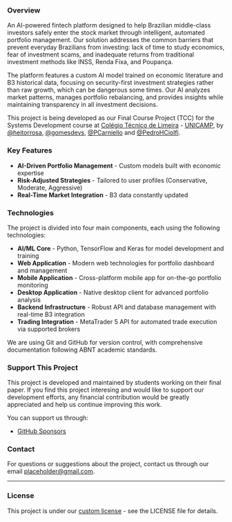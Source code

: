 ### Overview
An AI-powered fintech platform designed to help Brazilian middle-class investors safely enter the stock market through intelligent, automated portfolio management. Our solution addresses the common barriers that prevent everyday Brazilians from investing: lack of time to study economics, fear of investment scams, and inadequate returns from traditional investment methods like INSS, Renda Fixa, and Poupança.

The platform features a custom AI model trained on economic literature and B3 historical data, focusing on security-first investment strategies rather than raw growth, which can be dangerous some times. Our AI analyzes market patterns, manages portfolio rebalancing, and provides insights while maintaining transparency in all investment decisions.

This project is being developed as our Final Course Project (TCC) for the Systems Development course at [Colégio Técnico de Limeira](https://www.cotil.unicamp.br/) - [UNICAMP](https://unicamp.br/), by [@heitorrosa](https://github.com/heitorrosa), [@gomesdevs](https://github.com/gomesdevs), [@PCarniello](https://github.com/PCarniello) and [@PedroHCiolfi](https://github.com/PedroHCiolfi).

### Key Features
- **AI-Driven Portfolio Management** - Custom models built with economic expertise
- **Risk-Adjusted Strategies** - Tailored to user profiles (Conservative, Moderate, Aggressive)
- **Real-Time Market Integration** - B3 data constantly updated

### Technologies

The project is divided into four main components, each using the following technologies:

- **AI/ML Core** - Python, TensorFlow and Keras for model development and training
- **Web Application** - Modern web technologies for portfolio dashboard and management
- **Mobile Application** - Cross-platform mobile app for on-the-go portfolio monitoring
- **Desktop Application** - Native desktop client for advanced portfolio analysis
- **Backend Infrastructure** - Robust API and database management with real-time B3 integration
- **Trading Integration** - MetaTrader 5 API for automated trade execution via supported brokers

We are using Git and GitHub for version control, with comprehensive documentation following ABNT academic standards.

### Support This Project

This project is developed and maintained by students working on their final paper. If you find this project interesing and would like to support our development efforts, any financial contribution would be greatly appreciated and help us continue improving this work.

You can support us through:
- [GitHub Sponsors](https://github.com/sponsors/Placeholder-name-org)

### Contact

For questions or suggestions about the project, contact us through our email placeholder@gmail.com.

---

### License

This project is under our [custom license](https://github.com/Placeholder-name-org/docs?tab=License-1-ov-file) - see the LICENSE file for details.

